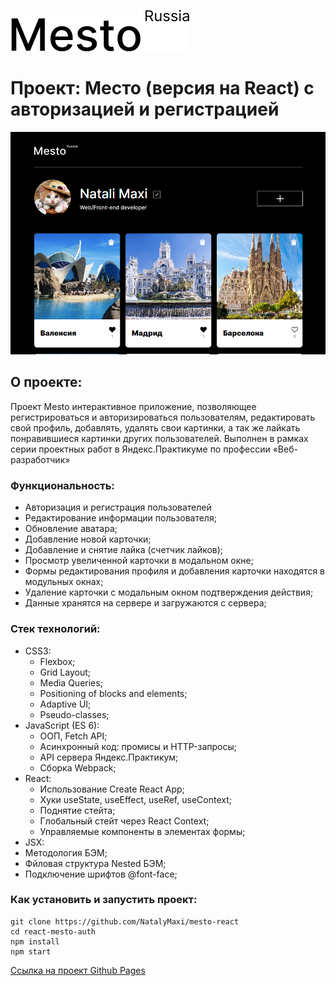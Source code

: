 [![LOGO](src/images/logo-black.svg)](https://natalymaxi.github.io/react-mesto-auth/)
# Проект: Место (версия на React) с авторизацией и регистрацией
![](src/images/preview.png)

## O проекте:
Проект Mesto интерактивное приложение, позволяющее регистрироваться и авторизироваться пользователям,  редактировать свой профиль,  добавлять, удалять свои картинки, а так же лайкать понравившиеся картинки других пользователей. Выполнен в рамках серии проектных работ в Яндекс.Практикуме по профессии «Веб-разработчик»

### Функциональность:
  - Авторизация и регистрация пользователей
  - Редактирование информации пользователя;
  - Обновление аватара;
  - Добавление новой карточки;
  - Добавление и снятие лайка (счетчик лайков);
  - Просмотр увеличенной карточки в модальном окне;
  - Формы редактирования профиля и добавления карточки находятся в модульных окнах;
  - Удаление карточки с модальным окном подтверждения действия;
  - Данные хранятся на сервере и загружаются с сервера;
### Cтек технологий:
- CSS3:
  - Flexbox;
  - Grid Layout;
  - Media Queries;
  - Positioning of blocks and elements;
  - Adaptive UI;
  - Pseudo-classes;
- JavaScript (ES 6):
  - ООП, Fetch API;
  - Асинхронный код: промисы и HTTP-запросы;
  - API сервера Яндекс.Практикум;
  - Сборка Webpack;
- React:
  - Использование Create React App;
  - Хуки useState, useEffect, useRef, useContext;
  - Поднятие стейта;
  - Глобальный стейт через React Context;
  - Управляемые компоненты в элементах формы;
- JSX:
- Методология БЭМ;
- Фйловая структура Nested БЭМ;
- Подключение шрифтов @font-face;

### Как установить и запустить проект:

```
git clone https://github.com/NatalyMaxi/mesto-react
cd react-mesto-auth
npm install
npm start
```
[Ссылка на проект Github Pages](https://natalymaxi.github.io/react-mesto-auth/)   
